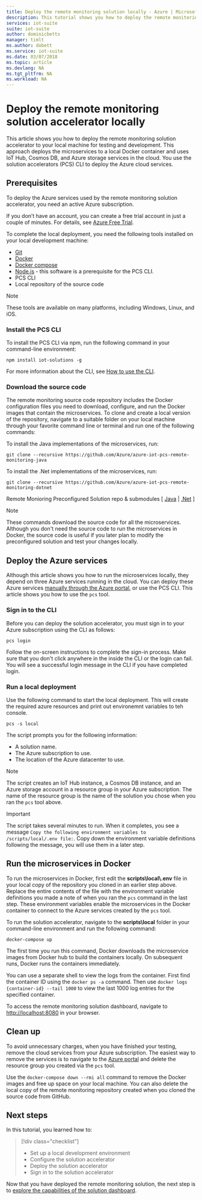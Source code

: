 ```yaml
---
title: Deploy the remote monitoring solution locally - Azure | Microsoft Docs 
description: This tutorial shows you how to deploy the remote monitoring solution accelerator to your local machine for testing and development.
services: iot-suite
suite: iot-suite
author: dominicbetts
manager: timlt
ms.author: dobett
ms.service: iot-suite
ms.date: 03/07/2018
ms.topic: article
ms.devlang: NA
ms.tgt_pltfrm: NA
ms.workload: NA
---
```


# Deploy the remote monitoring solution accelerator locally

This article shows you how to deploy the remote monitoring solution accelerator to your local machine for testing and development. This approach deploys the microservices to a local Docker container and uses IoT Hub, Cosmos DB, and Azure storage services in the cloud. You use the solution accelerators (PCS) CLI to deploy the Azure cloud services.

## Prerequisites

To deploy the Azure services used by the remote monitoring solution accelerator, you need an active Azure subscription.

If you don’t have an account, you can create a free trial account in just a couple of minutes. For details, see [Azure Free Trial](http://azure.microsoft.com/pricing/free-trial/).

To complete the local deployment, you need the following tools installed on your local development machine:

* [Git](https://git-scm.com/)
* [Docker](https://www.docker.com)
* [Docker compose](https://docs.docker.com/compose/install/)
* [Node.js](https://nodejs.org/) - this software is a prerequisite for the PCS CLI.
* PCS CLI
* Local repository of the source code

> [!NOTE]
> These tools are available on many platforms, including Windows, Linux, and iOS.

### Install the PCS CLI

To install the PCS CLI via npm, run the following command in your command-line environment:

```cmd/sh
npm install iot-solutions -g
```

For more information about the CLI, see [How to use the CLI](https://github.com/Azure/pcs-cli/blob/master/README.md).

### Download the source code

 The remote monitoring source code repository includes the Docker configuration files you need to download, configure, and run the Docker images that contain the microservices. To clone and create a local version of the repository, navigate to a suitable folder on your local machine through your favorite command line or terminal and run one of the following commands:

To install the Java implementations of the microservices, run:

```cmd/sh
git clone --recursive https://github.com/Azure/azure-iot-pcs-remote-monitoring-java
```

To install the .Net implementations of the microservices, run:

```cmd\sh
git clone --recursive https://github.com/Azure/azure-iot-pcs-remote-monitoring-dotnet
```

Remote Monioring Preconfigured Solution repo & submodules
[ [Java](https://github.com/Azure/azure-iot-pcs-remote-monitoring-java) | [.Net](https://github.com/Azure/azure-iot-pcs-remote-monitoring-dotnet) ]

> [!NOTE]
> These commands download the source code for all the microservices. Although you don't need the source code to run the microservices in Docker, the source code is useful if you later plan to modify the preconfigured solution and test your changes locally.

## Deploy the Azure services

Although this article shows you how to run the microservices locally, they depend on three Azure services running in the cloud. You can deploy these Azure services [manually through the Azure portal](https://github.com/Azure/azure-iot-pcs-remote-monitoring-dotnet/wiki/Manual-steps-to-create-azure-resources-for-local-setup), or use the PCS CLI. This article shows you how to use the `pcs` tool.

### Sign in to the CLI

Before you can deploy the solution accelerator, you must sign in to your Azure subscription using the CLI as follows:

```cmd/sh
pcs login
```

Follow the on-screen instructions to complete the sign-in process. Make sure that you don't click anywhere in the inside the CLI or the login can fail. You will see a successful login message in the CLI if you have completed login. 

### Run a local deployment

Use the following command to start the local deployment. This will create the required azure resources and print out environemnt variables to teh console. 

```cmd/pcs
pcs -s local
```

The script prompts you for the following information:

* A solution name.
* The Azure subscription to use.
* The location of the Azure datacenter to use.

> [!NOTE]
> The script creates an IoT Hub instance, a Cosmos DB instance, and an Azure storage account in a resource group in your Azure subscription. The name of the resource group is the name of the solution you chose when you ran the `pcs` tool above. 

> [!IMPORTANT]
> The script takes several minutes to run. When it completes, you see a message `Copy the following environment variables to /scripts/local/.env file:`. Copy down the environment variable definitions following the message, you will use them in a later step.

## Run the microservices in Docker

To run the microservices in Docker, first edit the **scripts\\local\\.env** file in your local copy of the repository you cloned in an earlier step above. Replace the entire contents of the file with the environment variable definitions you made a note of when you ran the `pcs` command in the last step. These environment variables enable the microservices in the Docker container to connect to the Azure services created by the `pcs` tool.

To run the solution accelerator, navigate to the **scripts\local** folder in your command-line environment and run the following command:

```cmd\sh
docker-compose up
```

The first time you run this command, Docker downloads the microservice images from Docker hub to build the containers locally. On subsequent runs, Docker runs the containers immediately.

You can use a separate shell to view the logs from the container. First find the container ID using the `docker ps -a` command. Then use `docker logs {container-id} --tail 1000` to view the last 1000 log entries for the specified container.

To access the remote monitoring solution dashboard, navigate to [http://localhost:8080](http://localhost:8080) in your browser.

## Clean up

To avoid unnecessary charges, when you have finished your testing, remove the cloud services from your Azure subscription. The easiest way to remove the services is to navigate to the [Azure portal](https://ms.portal.azure.com) and delete the resource group you created via the `pcs` tool.

Use the `docker-compose down --rmi all` command to remove the Docker images and free up space on your local machine. You can also delete the local copy of the remote monitoring repository created when you cloned the source code from GitHub.

## Next steps

In this tutorial, you learned how to:

> [!div class="checklist"]
> * Set up a local development environment
> * Configure the solution accelerator
> * Deploy the solution accelerator
> * Sign in to the solution accelerator

Now that you have deployed the remote monitoring solution, the next step is to [explore the capabilities of the solution dashboard](./iot-suite-remote-monitoring-deploy.md).

<!-- Next tutorials in the sequence -->